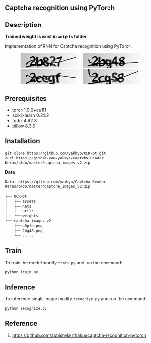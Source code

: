 ## Captcha recognition using PyTorch

## Description
**Trained weight is exist in `weights` folder**

Implementation of RNN for Captcha recognition using PyTorch.

<div align='center'>
  <img src='assets/2b827.png' height="50px">
  <img src='assets/2bg48.png' height="50px">
  <img src='assets/2cegf.png' height="50px">
  <img src='assets/2cg58.png' height="50px">
</div>

## Prerequisites

- torch 1.9.0+cu111
- scikit-learn 0.24.2
- tqdm 4.62.3
- pillow 8.3.0

## Installation

```
git clone https://github.com/yakhyo/OCR-pt.git
curl https://github.com/yakhyo/Captcha-Reader-Keras/blob/master/captcha_images_v2.zip
```

**Data**

```
Data: https://github.com/yakhyo/Captcha-Reader-Keras/blob/master/captcha_images_v2.zip

├── OCR-pt
│   ├── assets
│   ├── nets
│   ├── utils
│   └── weights
└── captcha_images_v2
    ├── n8pfe.png
    ├── 2bg48.png
    └── .....
```

## Train
To train the model modify `train.py` and run the command:
```
python train.py
```

## Inference
To inference single image modify `recognize.py` and run the command:
```
python recognize.py
```
## Reference

1. https://github.com/abhishekkrthakur/captcha-recognition-pytorch

